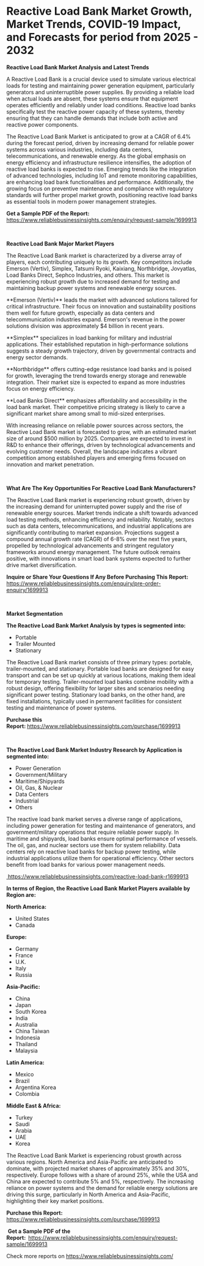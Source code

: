 <p><h1>Reactive Load Bank Market Growth, Market Trends, COVID-19 Impact, and Forecasts for period from 2025 - 2032</h1></p><p><strong>Reactive Load Bank Market Analysis and Latest Trends</strong></p>
<p><p>A Reactive Load Bank is a crucial device used to simulate various electrical loads for testing and maintaining power generation equipment, particularly generators and uninterruptible power supplies. By providing a reliable load when actual loads are absent, these systems ensure that equipment operates efficiently and reliably under load conditions. Reactive load banks specifically test the reactive power capacity of these systems, thereby ensuring that they can handle demands that include both active and reactive power components.</p><p>The Reactive Load Bank Market is anticipated to grow at a CAGR of 6.4% during the forecast period, driven by increasing demand for reliable power systems across various industries, including data centers, telecommunications, and renewable energy. As the global emphasis on energy efficiency and infrastructure resilience intensifies, the adoption of reactive load banks is expected to rise. Emerging trends like the integration of advanced technologies, including IoT and remote monitoring capabilities, are enhancing load bank functionalities and performance. Additionally, the growing focus on preventive maintenance and compliance with regulatory standards will further propel market growth, positioning reactive load banks as essential tools in modern power management strategies.</p></p>
<p><strong>Get a Sample PDF of the Report:&nbsp;</strong> <a href="https://www.reliablebusinessinsights.com/enquiry/request-sample/1699913?utm_campaign=2253&utm_medium=2&utm_source=Github&utm_content=ia&utm_term=09042025&utm_id=reactive-load-bank">https://www.reliablebusinessinsights.com/enquiry/request-sample/1699913</a></p>
<p>&nbsp;</p>
<p><strong>Reactive Load Bank Major Market Players</strong></p>
<p><p>The Reactive Load Bank market is characterized by a diverse array of players, each contributing uniquely to its growth. Key competitors include Emerson (Vertiv), Simplex, Tatsumi Ryoki, Kaixiang, Northbridge, Jovyatlas, Load Banks Direct, Sephco Industries, and others. This market is experiencing robust growth due to increased demand for testing and maintaining backup power systems and renewable energy sources.</p><p>**Emerson (Vertiv)** leads the market with advanced solutions tailored for critical infrastructure. Their focus on innovation and sustainability positions them well for future growth, especially as data centers and telecommunication industries expand. Emerson's revenue in the power solutions division was approximately $4 billion in recent years.</p><p>**Simplex** specializes in load banking for military and industrial applications. Their established reputation in high-performance solutions suggests a steady growth trajectory, driven by governmental contracts and energy sector demands.</p><p>**Northbridge** offers cutting-edge resistance load banks and is poised for growth, leveraging the trend towards energy storage and renewable integration. Their market size is expected to expand as more industries focus on energy efficiency.</p><p>**Load Banks Direct** emphasizes affordability and accessibility in the load bank market. Their competitive pricing strategy is likely to carve a significant market share among small to mid-sized enterprises.</p><p>With increasing reliance on reliable power sources across sectors, the Reactive Load Bank market is forecasted to grow, with an estimated market size of around $500 million by 2025. Companies are expected to invest in R&D to enhance their offerings, driven by technological advancements and evolving customer needs. Overall, the landscape indicates a vibrant competition among established players and emerging firms focused on innovation and market penetration.</p></p>
<p>&nbsp;</p>
<p><strong>What Are The Key Opportunities For Reactive Load Bank Manufacturers?</strong></p>
<p><p>The Reactive Load Bank market is experiencing robust growth, driven by the increasing demand for uninterrupted power supply and the rise of renewable energy sources. Market trends indicate a shift towards advanced load testing methods, enhancing efficiency and reliability. Notably, sectors such as data centers, telecommunications, and industrial applications are significantly contributing to market expansion. Projections suggest a compound annual growth rate (CAGR) of 6-8% over the next five years, propelled by technological advancements and stringent regulatory frameworks around energy management. The future outlook remains positive, with innovations in smart load bank systems expected to further drive market diversification.</p></p>
<p><strong>Inquire or Share Your Questions If Any Before Purchasing This Report:</strong> <a href="https://www.reliablebusinessinsights.com/enquiry/pre-order-enquiry/1699913?utm_campaign=2253&utm_medium=2&utm_source=Github&utm_content=ia&utm_term=09042025&utm_id=reactive-load-bank">https://www.reliablebusinessinsights.com/enquiry/pre-order-enquiry/1699913</a></p>
<p>&nbsp;</p>
<p><strong>Market Segmentation</strong></p>
<p><strong>The Reactive Load Bank Market Analysis by types is segmented into:</strong></p>
<p><ul><li>Portable</li><li>Trailer Mounted</li><li>Stationary</li></ul></p>
<p><p>The Reactive Load Bank market consists of three primary types: portable, trailer-mounted, and stationary. Portable load banks are designed for easy transport and can be set up quickly at various locations, making them ideal for temporary testing. Trailer-mounted load banks combine mobility with a robust design, offering flexibility for larger sites and scenarios needing significant power testing. Stationary load banks, on the other hand, are fixed installations, typically used in permanent facilities for consistent testing and maintenance of power systems.</p></p>
<p><strong>Purchase this Report:&nbsp;</strong><a href="https://www.reliablebusinessinsights.com/purchase/1699913?utm_campaign=2253&utm_medium=2&utm_source=Github&utm_content=ia&utm_term=09042025&utm_id=reactive-load-bank">https://www.reliablebusinessinsights.com/purchase/1699913</a></p>
<p>&nbsp;</p>
<p><strong>The Reactive Load Bank Market Industry Research by Application is segmented into:</strong></p>
<p><ul><li>Power Generation</li><li>Government/Military</li><li>Maritime/Shipyards</li><li>Oil, Gas, & Nuclear</li><li>Data Centers</li><li>Industrial</li><li>Others</li></ul></p>
<p><p>The reactive load bank market serves a diverse range of applications, including power generation for testing and maintenance of generators, and government/military operations that require reliable power supply. In maritime and shipyards, load banks ensure optimal performance of vessels. The oil, gas, and nuclear sectors use them for system reliability. Data centers rely on reactive load banks for backup power testing, while industrial applications utilize them for operational efficiency. Other sectors benefit from load banks for various power management needs.</p></p>
<p><a href="https://www.reliablebusinessinsights.com/reactive-load-bank-r1699913?utm_campaign=2253&utm_medium=2&utm_source=Github&utm_content=ia&utm_term=09042025&utm_id=reactive-load-bank">&nbsp;https://www.reliablebusinessinsights.com/reactive-load-bank-r1699913</a></p>
<p><strong>In terms of Region, the Reactive Load Bank Market Players available by Region are:</strong></p>
<p>
    <p> <strong> North America: </strong>
        <ul>
            <li>United States</li>
            <li>Canada</li>
        </ul>
        </p> 
    <p> <strong> Europe: </strong>
        <ul>
            <li>Germany</li>
            <li>France</li>
            <li>U.K.</li>
            <li>Italy</li>
            <li>Russia</li>
        </ul>
        </p> 
    <p> <strong> Asia-Pacific: </strong>
        <ul>
            <li>China</li>
            <li>Japan</li>
            <li>South Korea</li>
            <li>India</li>
            <li>Australia</li>
            <li>China Taiwan</li>
            <li>Indonesia</li>
            <li>Thailand</li>
            <li>Malaysia</li>
        </ul>
        </p> 
    <p> <strong> Latin America: </strong>
        <ul>
            <li>Mexico</li>
            <li>Brazil</li>
            <li>Argentina Korea</li>
            <li>Colombia</li>
        </ul>
        </p> 
    <p> <strong> Middle East & Africa: </strong>
        <ul>
            <li>Turkey</li>
            <li>Saudi</li>
            <li>Arabia</li>
            <li>UAE</li>
            <li>Korea</li>
        </ul>
    </p>
    </p>
<p><p>The Reactive Load Bank Market is experiencing robust growth across various regions. North America and Asia-Pacific are anticipated to dominate, with projected market shares of approximately 35% and 30%, respectively. Europe follows with a share of around 25%, while the USA and China are expected to contribute 5% and 5%, respectively. The increasing reliance on power systems and the demand for reliable energy solutions are driving this surge, particularly in North America and Asia-Pacific, highlighting their key market positions.</p></p>
<p><strong>Purchase this Report: </strong><a href="https://www.reliablebusinessinsights.com/purchase/1699913?utm_campaign=2253&utm_medium=2&utm_source=Github&utm_content=ia&utm_term=09042025&utm_id=reactive-load-bank">https://www.reliablebusinessinsights.com/purchase/1699913</a></p>
<p>&nbsp;<strong>Get a Sample PDF of the Report:&nbsp;&nbsp;</strong><a href="https://www.reliablebusinessinsights.com/enquiry/request-sample/1699913?utm_campaign=2253&utm_medium=2&utm_source=Github&utm_content=ia&utm_term=09042025&utm_id=reactive-load-bank">https://www.reliablebusinessinsights.com/enquiry/request-sample/1699913</a></p>
<p><strong></strong></p>
<p>Check more reports on <a href="https://www.reliablebusinessinsights.com/?utm_campaign=2253&utm_medium=2&utm_source=Github&utm_content=ia&utm_term=09042025&utm_id=reactive-load-bank">https://www.reliablebusinessinsights.com/</a></p>